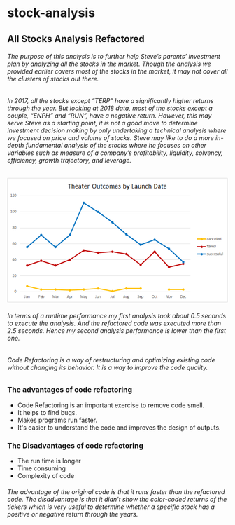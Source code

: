 # stock-analysis

## **All Stocks Analysis Refactored**
###### The purpose of this analysis is to further help Steve’s parents’ investment plan by analyzing all the stocks in the market.  Though the analysis we provided earlier covers most of the stocks in the market, it may not cover all the clusters of stocks out there. 
###### In 2017, all the stocks except “TERP” have a significantly higher returns through the year. But looking at 2018 data, most of the stocks except a couple, “ENPH” and “RUN”, have a negative return. However, this may serve Steve as a starting point, it is not a good move to determine investment decision making by only undertaking a technical analysis where we focused on price and volume of stocks.  Steve may like to do a more in-depth fundamental analysis of the stocks  where he focuses on other variables such as measure of a company’s profitability, liquidity, solvency, efficiency, growth trajectory, and leverage.   

![alt text](https://github.com/Yoditatr/Kickstarter-analysis--YT/blob/main/Theater_Outcomes_vs_Launch.png?raw=true)

###### In terms of a runtime performance my first analysis took about 0.5 seconds to execute the analysis. And the refactored code was executed more than 2.5 seconds. Hence my second analysis performance is lower than the first one. 

###### Code Refactoring is a way of restructuring and optimizing existing code without changing its behavior. It is a way to improve the code quality. 

### **The advantages of code refactoring**

- Code Refactoring is an important exercise to remove code smell. 
- It helps to find bugs.
- Makes programs run faster. 
- It's easier to understand the code and improves the design of outputs.

### **The Disadvantages of code refactoring**

- The run time is longer
- Time consuming 
- Complexity of code 

###### The advantage of the original code is that it runs faster than the refactored code. The disadvantage is that it didn’t show the color-coded returns of the tickers which is very useful to determine whether a specific stock has a positive or negative return through the years. 

